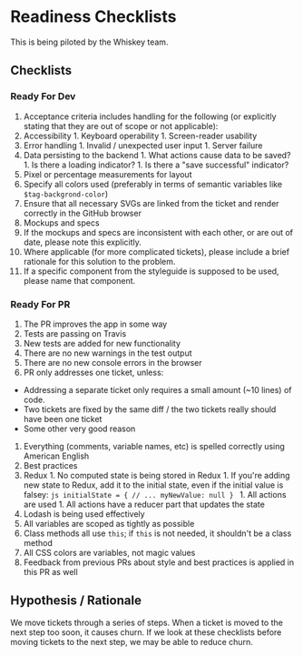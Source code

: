 # Readiness Checklists

This is being piloted by the Whiskey team.

## Checklists

### Ready For Dev
1. Acceptance criteria includes handling for the following (or explicitly stating that they are out of scope or not applicable):
  1. Accessibility
    1. Keyboard operability
    1. Screen-reader usability
  1. Error handling
    1. Invalid / unexpected user input
    1. Server failure
  1. Data persisting to the backend
    1. What actions cause data to be saved?
    1. Is there a loading indicator?
    1. Is there a "save successful" indicator?
  1. Pixel or percentage measurements for layout
  1. Specify all colors used (preferably in terms of semantic variables like `$tag-backgrond-color`)
1. Ensure that all necessary SVGs are linked from the ticket and render correctly in the GitHub browser
1. Mockups and specs
  1. If the mockups and specs are inconsistent with each other, or are out of date, please note this explicitly.
1. Where applicable (for more complicated tickets), please include a brief rationale for this solution to the problem.
1. If a specific component from the styleguide is supposed to be used, please name that component.

### Ready For PR
1. The PR improves the app in some way
1. Tests are passing on Travis
1. New tests are added for new functionality
1. There are no new warnings in the test output
1. There are no new console errors in the browser
1. PR only addresses one ticket, unless:
  * Addressing a separate ticket only requires a small amount (~10 lines) of code.
  * Two tickets are fixed by the same diff / the two tickets really should have been one ticket
  * Some other very good reason
1. Everything (comments, variable names, etc) is spelled correctly using American English
1. Best practices
  1. Redux
    1. No computed state is being stored in Redux
    1. If you're adding new state to Redux, add it to the initial state, even if the initial value is falsey:
    ```js
      initialState = {
        // ...
        myNewValue: null
      }
    ```
    1. All actions are used
    1. All actions have a reducer part that updates the state
  1. Lodash is being used effectively
  1. All variables are scoped as tightly as possible
  1. Class methods all use `this`; if `this` is not needed, it shouldn't be a class method
  1. All CSS colors are variables, not magic values
1. Feedback from previous PRs about style and best practices is applied in this PR as well

## Hypothesis / Rationale
We move tickets through a series of steps. When a ticket is moved to the next step too soon, it causes churn. If we look at these checklists before moving tickets to the next step, we may be able to reduce churn.